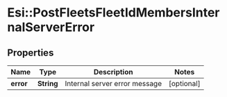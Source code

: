 # Esi::PostFleetsFleetIdMembersInternalServerError

## Properties
Name | Type | Description | Notes
------------ | ------------- | ------------- | -------------
**error** | **String** | Internal server error message | [optional] 



